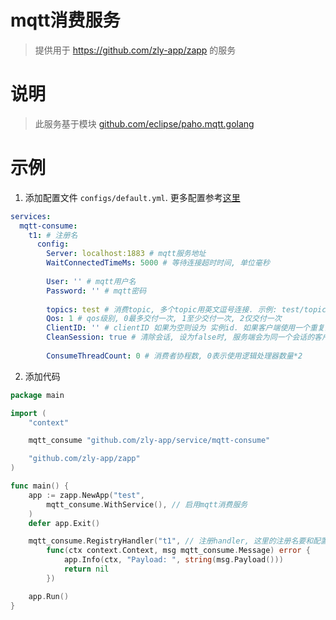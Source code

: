 
# mqtt消费服务

> 提供用于 https://github.com/zly-app/zapp 的服务

# 说明

> 此服务基于模块 [github.com/eclipse/paho.mqtt.golang](https://github.com/eclipse/paho.mqtt.golang)

# 示例

1. 添加配置文件 `configs/default.yml`. 更多配置参考[这里](./config.go)

```yaml
services:
  mqtt-consume:
    t1: # 注册名
      config:
        Server: localhost:1883 # mqtt服务地址
        WaitConnectedTimeMs: 5000 # 等待连接超时时间, 单位毫秒
        
        User: '' # mqtt用户名
        Password: '' # mqtt密码
        
        topics: test # 消费topic, 多个topic用英文逗号连接. 示例: test/topic/a,test/topic/b,test/topic/+
        Qos: 1 # qos级别, 0最多交付一次, 1至少交付一次, 2仅交付一次
        ClientID: '' # clientID 如果为空则设为 实例id. 如果客户端使用一个重复的 Client ID 连接至服务器，将会把已使用该 Client ID 连接成功的客户端踢下线。
        CleanSession: true # 清除会话, 设为false时, 服务端会为同一个会话的客户端保留一定数量的离线消息, 通常是1000条. 不会保存Qos=0的消息. 部分mqtt服务器不支持这个功能
        
        ConsumeThreadCount: 0 # 消费者协程数, 0表示使用逻辑处理器数量*2
```

2. 添加代码

```go
package main

import (
	"context"

	mqtt_consume "github.com/zly-app/service/mqtt-consume"

	"github.com/zly-app/zapp"
)

func main() {
	app := zapp.NewApp("test",
		mqtt_consume.WithService(), // 启用mqtt消费服务
	)
	defer app.Exit()

	mqtt_consume.RegistryHandler("t1", // 注册handler, 这里的注册名要和配置文件中的一样
		func(ctx context.Context, msg mqtt_consume.Message) error {
			app.Info(ctx, "Payload: ", string(msg.Payload()))
			return nil
		})

	app.Run()
}
```
